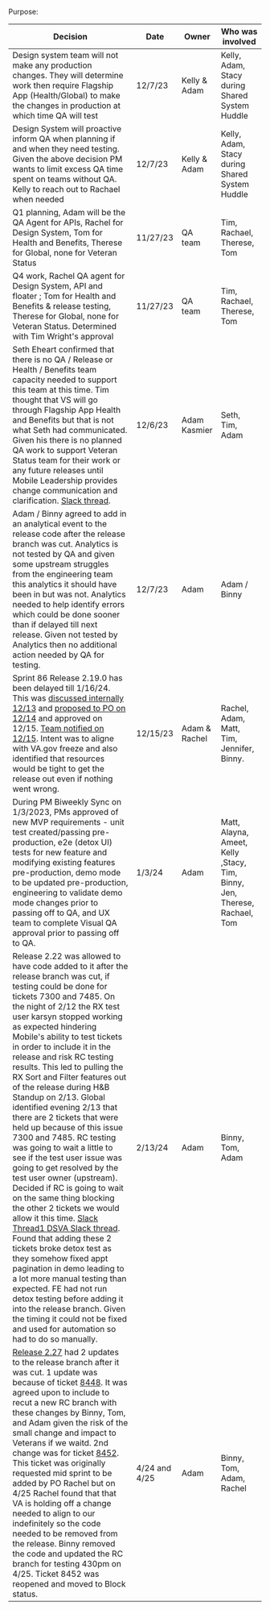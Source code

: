 Purpose: 



| Decision | Date | Owner | Who was involved |
| --------| ------| -----| ---------|
| Design system team will not make any production changes. They will determine work then require Flagship App (Health/Global) to make the changes in production at which time QA will test | 12/7/23 | Kelly & Adam | Kelly, Adam, Stacy during Shared System Huddle |
| Design System will proactive inform QA when planning if and when they need testing. Given the above decision PM wants to limit excess QA time spent on teams without QA. Kelly to reach out to Rachael when needed | 12/7/23 | Kelly & Adam | Kelly, Adam, Stacy during Shared System Huddle |
| Q1 planning, Adam will be the QA Agent for APIs, Rachel for Design System, Tom for Health and Benefits, Therese for Global, none for Veteran Status | 11/27/23 | QA team | Tim, Rachael, Therese, Tom |
| Q4 work, Rachel QA agent for Design System, API and floater ; Tom for Health and Benefits & release testing, Therese for Global, none for Veteran Status. Determined with Tim Wright's approval | 11/27/23 | QA team | Tim, Rachael, Therese, Tom |
| Seth Eheart confirmed that there is no QA / Release or Health / Benefits team capacity needed to support this team at this time. Tim thought that VS will go through Flagship App Health and Benefits but that is not what Seth had communicated. Given his there is no planned QA work to support Veteran Status team for their work or any future releases until Mobile Leadership provides change communication and clarification. [Slack thread](https://adhoc.slack.com/archives/CU2Q76NPR/p1701879689492309). | 12/6/23 | Adam Kasmier |  Seth, Tim, Adam |
| Adam / Binny agreed to add in an analytical event to the release code after the release branch was cut. Analytics is not tested by QA and given some upstream struggles from the engineering team this analytics it should have been in but was not. Analytics needed to help identify errors which could be done sooner than if delayed till next release. Given not tested by Analytics then no additional action needed by QA for testing.  | 12/7/23 | Adam | Adam / Binny |
| Sprint 86 Release 2.19.0 has been delayed till 1/16/24. This was [discussed internally 12/13](https://adhoc.slack.com/archives/CU2Q76NPR/p1702497682412339) and [proposed to PO on 12/14](https://dsva.slack.com/archives/C018V2JCWRJ/p1702558703365609) and approved on 12/15. [Team notified on 12/15](https://adhoc.slack.com/archives/CU2Q76NPR/p1702586255480869).  Intent was to aligne with VA.gov freeze and also identified that resources would be tight to get the release out even if nothing went wrong. | 12/15/23 | Adam & Rachel | Rachel, Adam, Matt, Tim, Jennifer, Binny. |
| During PM Biweekly Sync on 1/3/2023, PMs approved of new MVP requirements - unit test created/passing pre-production, e2e (detox UI) tests for new feature and modifying existing features pre-production, demo mode to be updated pre-production, engineering to validate demo mode changes prior to passing off to QA, and UX team to complete Visual QA approval prior to passing off to QA. | 1/3/24 | Adam | Matt, Alayna, Ameet, Kelly ,Stacy, Tim, Binny, Jen, Therese, Rachael, Tom |
| Release 2.22 was allowed to have code added to it after the release branch was cut, if testing could be done for tickets 7300 and 7485.  On the night of 2/12 the RX test user karsyn stopped working as expected hindering Mobile's ability to test tickets in order to include it in the release and risk RC testing results. This led to pulling the RX Sort and Filter features out of the release during H&B Standup on 2/13.  Global identified evening 2/13 that there are 2 tickets that were held up because of this issue 7300 and 7485. RC testing was going to wait a little to see if the test user issue was going to get resolved by the test user owner (upstream). Decided if RC is going to wait on the same thing blocking the other 2 tickets we would allow it this time. [Slack Thread1 ](https://adhoc.slack.com/archives/C02N65QRRB7/p1707859450264959) [DSVA Slack thread](https://dsva.slack.com/archives/CSFV4QTKN/p1707850179022099). Found that adding these 2 tickets broke detox test as they somehow fixed appt pagination in demo leading to a lot more manual testing than expected. FE had not run detox testing before adding it into the release branch. Given the timing it could not be fixed and used for automation so had to do so manually. | 2/13/24 | Adam | Binny, Tom, Adam|
| [Release 2.27](https://dsva.slack.com/archives/C018V2JCWRJ/p1713970161805509) had 2 updates to the release branch after it was cut. 1 update was because of ticket [8448](https://github.com/department-of-veterans-affairs/va-mobile-app/issues/8448). It was agreed upon to include to recut a new RC branch with these changes by Binny, Tom, and Adam given the risk of the small change and impact to Veterans if we waitd. 2nd change was for ticket [8452](https://github.com/department-of-veterans-affairs/va-mobile-app/issues/8452). This ticket was originally requested mid sprint to be added by PO Rachel but on 4/25 Rachel found that that VA is holding off a change needed to align to our indefinitely so the code needed to be removed from the release. Binny removed the code and updated the RC branch for testing 430pm on 4/25. Ticket 8452 was reopened and moved to Block status. | 4/24 and 4/25 | Adam | Binny, Tom, Adam, Rachel | 
